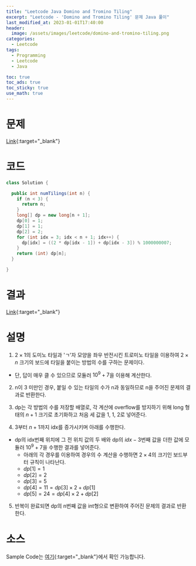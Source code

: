 ```yaml
---
title: "Leetcode Java Domino and Tromino Tiling"
excerpt: "Leetcode - 'Domino and Tromino Tiling' 문제 Java 풀이"
last_modified_at: 2023-01-01T17:40:00
header:
  image: /assets/images/leetcode/domino-and-tromino-tiling.png
categories:
  - Leetcode
tags:
  - Programming
  - Leetcode
  - Java

toc: true
toc_ads: true
toc_sticky: true
use_math: true
---
```

# 문제
[Link](https://leetcode.com/problems/domino-and-tromino-tiling){:target="_blank"}

# 코드
```java
class Solution {

  public int numTilings(int n) {
    if (n < 3) {
      return n;
    }
    long[] dp = new long[n + 1];
    dp[0] = 1;
    dp[1] = 1;
    dp[2] = 2;
    for (int idx = 3; idx < n + 1; idx++) {
      dp[idx] = ((2 * dp[idx - 1]) + dp[idx - 3]) % 1000000007;
    }
    return (int) dp[n];
  }

}
```

# 결과
[Link](https://leetcode.com/problems/domino-and-tromino-tiling/submissions/868977113/){:target="_blank"}

# 설명
1. $2 \times 1$의 도미노 타일과 'ㄱ'자 모양을 좌우 반전시킨 트로미노 타일을 이용하여 $2 \times n$ 크기의 보드에 타일을 붙이는 방법의 수를 구하는 문제이다.
- 단, 답이 매우 클 수 있으므로 모듈러 $10^9 + 7$을 이용해 계산한다.

2. n이 3 미만인 경우, 붙일 수 있는 타일의 수가 n과 동일하므로 n을 주어진 문제의 결과로 반환한다.

3. dp는 각 방법의 수를 저장할 배열로, 각 계산에 overflow를 방지하기 위해 long 형태의 $n + 1$ 크기로 초기화하고 처음 세 값을 1, 1, 2로 넣어준다.

4. 3부터 $n + 1$까지 idx를 증가시키며 아래를 수행한다.
- dp의 idx번째 위치에 그 전 위치 값의 두 배와 dp의 $idx - 3$번째 값을 더한 값에 모듈러 $10^9 + 7$을 수행한 결과를 넣어준다.
  - 아래의 각 경우를 이용하여 경우의 수 계산을 수행하면 $2 \times 4$의 크기인 보드부터 규칙이 나타난다.
  - $dp[1] = 1$
  - $dp[2] = 2$
  - $dp[3] = 5$
  - $dp[4] = 11 = dp[3] \times 2 + dp[1]$
  - $dp[5] = 24 = dp[4] \times 2 + dp[2]$

5. 반복이 완료되면 dp의 n번째 값을 int형으로 변환하여 주어진 문제의 결과로 반환한다.

# 소스
Sample Code는 [여기](https://github.com/GracefulSoul/leetcode/blob/master/src/main/java/gracefulsoul/problems/DominoAndTrominoTiling.java){:target="_blank"}에서 확인 가능합니다.